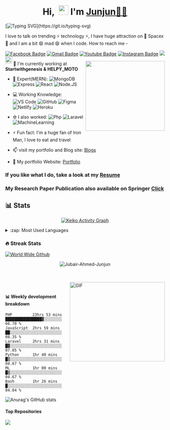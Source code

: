 <!-- [![MasterHead](https://media-exp1.licdn.com/dms/image/C5616AQHIU2Ud3lvLjA/profile-displaybackgroundimage-shrink_200_800/0/1611504817512?e=1646870400&v=beta&t=UsStMUPBJ7koCHopJ__8cb7xYoqlF_lqvxm8Z6rXDnQ)](https://Jubair-Ahmed-Junjun.github.io) -->
<h1 align="center">Hi,&nbsp;&nbsp;<img src="https://media.giphy.com/media/WUlplcMpOCEmTGBtBW/giphy.gif" width="30"> I'm <a href="https://jubairahmedjunjun.netlify.app/" target="_blank">Junjun👨‍⚖️</a></h1>

[![Typing SVG](https://readme-typing-svg.herokuapp.com?color=%2336BCF7&center=true&vCenter=true&width=600&lines=Welcome+to+My+Profile!;Over+4+years+of+programming+experience;Always+learning+new+things+;Machine+learning+enthusiast+;)](https://git.io/typing-svg)

I love to talk on trending ⚡ technology ⚡, I have huge attraction on 🔭 Spacex 🔭 and I am a bit 😄 mad 😄 when I code. How to reach me -

[![Facebook Badge](https://img.shields.io/badge/-jubair.junjun-blue?style=plastic&logo=Facebook&logoColor=white&link=https://www.facebook.com/jubair.junjun/)](https://www.facebook.com/jubair.junjun/)
[![Gmail Badge](https://img.shields.io/badge/-jubair.ahmed.junjun@gmail.com-c14438?style=plastic&logo=Gmail&logoColor=white&link=mailto:jubair.ahmed.junjun@gmail.com)](mailto:jubair.ahmed.junjun@gmail.com)
[![Youtube Badge](https://img.shields.io/badge/-JubairAhmedJunjun/-darkred?style=plastic&logo=youtube&logoColor=white&link=https://www.youtube.com/channel/UCQZ7-RwAMzh902nmjGRlOtw)](https://www.youtube.com/channel/UCQZ7-RwAMzh902nmjGRlOtw)
[![Instagram Badge](https://img.shields.io/badge/-jubair_ahmed_junjun-purple?style=plastic&logo=instagram&logoColor=white&link=https://www.instagram.com/jubair_ahmed_junjun/)](https://www.instagram.com/jubair_ahmed_junjun/)
<a href="https://www.linkedin.com/in/jubair-ahmed-junjun-4ab6a0177/">
  <img align="left" alt="jubair-ahmed-junjun's LinkedIN" width="22px" src="https://raw.githubusercontent.com/peterthehan/peterthehan/master/assets/linkedin.svg" />
</a>
![](https://visitor-badge.glitch.me/badge?page_id=Jubair-Ahmed-Junjun.Jubair-Ahmed-Junjun)

 <img align="right" width="250" height="220" src="https://i.pinimg.com/originals/47/f0/34/47f0342cec72b800463bf003eac1257e.gif">
 
 
 🏢 I'm currently working at **Startwithgenesis & HELPY_MOTO**
 
- 🚀 Expert(MERN):
  ![MongoDB](https://img.shields.io/badge/-MongoDB-8fcfd1?style=plastic&logo=MongoDB)
  ![Express](https://img.shields.io/badge/-Express-blasck?style=plastic&logo=express)
  ![React](https://img.shields.io/badge/-React-3b2e5a?style=plastic&logo=react)
  ![Node.JS](https://img.shields.io/badge/-Node.JS-black?style=plastic&logo=Node.JS)
<!--
- 🚀 Comfortable:
  ![JavaScript](https://img.shields.io/badge/-JavaScript-black?style=plastic&logo=javascript)
  ![HTML5](https://img.shields.io/badge/-HTML5-E34F26?style=plastic&logo=html5&logoColor=white)
  ![CSS3](https://img.shields.io/badge/-CSS3-1572B6?style=plastic&logo=css3)
  ![Bootstrap](https://img.shields.io/badge/-Bootstrap-563D7C?style=plastic&logo=bootstrap)
  ![TailwindCSS](https://img.shields.io/badge/-TailwindCSS-563D7C?style=plastic&logo=tailwindCSS)
  ![DaisyUI](https://img.shields.io/badge/-DaisyUI-563D7C?style=plastic&logo=DaisyUI) 
  -->
- 💻 Working Knowledge:
  ![VS Code](https://img.shields.io/badge/-VS%20Code-007ACC?style=plastic&logo=visual-studio-code)
  ![GitHub](https://img.shields.io/badge/-GitHub-181717?style=plastic&logo=github)
  ![Figma](https://img.shields.io/badge/-Figma-181717?style=plastic&logo=figma)
  ![Netlify](https://img.shields.io/badge/-Netlify-181717?style=plastic&logo=netlify)
  ![Heroku](https://img.shields.io/badge/-Heroku-181717?style=plastic&logo=heroku)
- ⚙️ I also worked: ![Php](https://img.shields.io/badge/-php-394989?style=plastic&logo=php) ![Laravel](https://img.shields.io/badge/-laravel-3f4441?style=plastic&logo=laravel) ![MachineLearning](https://img.shields.io/badge/-MachineLearning-336791?style=plastic&logo=machinelearning)
 


- ⚡️ Fun fact: I'm a huge fan of Iron Man, I love to eat and travel
- 📫 visit my portfolio and Blog site: <a href="https://jubairahmedjunjun.blogspot.com/" target="_blank">Blogs</a>
- 👨 My portfolio Website: <a href="https://jubairahmedjunjun.netlify.app/" target="_blank">Portfolio</a>

<h3>If you like what I do, take a look at my <a href="https://drive.google.com/file/d/1JW-foagXtq-tJD5DSNtWm3agUZR2ZR9k/view?usp=sharing" target="_blank">Resume</a></h3>

<h3>My Research Paper Publication also available on Springer <a href="https://link.springer.com/chapter/10.1007/978-981-16-7597-3_12" target="_blank">Click</a></h3>

<h2>📊 Stats</h2>

<p align="center">
<a href="https://github.com/ashutosh00710/github-readme-activity-graph"><img alt="Keiko Activity Graph" src="https://activity-graph.herokuapp.com/graph?username=Jubair-Ahmed-Junjun&bg_color=1F222E&color=F8D866&line=F85D7F&point=FFFFFF&hide_border=true" /></a>
</p>
<details>
  <summary>:zap: Most Used Languages</summary>
<img src="https://github-readme-stats.vercel.app/api/top-langs/?username=Jubair-Ahmed-Junjun&langs_count=10&layout=compact&theme=vue-dark" alt="" title="Most used languages" /> 
</details> 

<!-- <details>
  <summary>:zap: GitHub Stats</summary>

  <img align="left" alt="Jubair's GitHub Stats" src="https://github-readme-stats.vercel.app/api?username=Jubair-Ahmed-Junjun&show_icons=true&hide_border=true" />

</details>
 -->


<h3>🔥 Streak Stats</h3>

  [![World Wide Github](https://git-stars.com/share/embed/Jubair-Ahmed-Junjun.svg)](https://git-stars.com/user/Jubair-Ahmed-Junjun)

<p align="center">
  <img src="http://github-readme-streak-stats.herokuapp.com?user=Jubair-Ahmed-Junjun&theme=dracula" alt="Jubair-Ahmed-Junjun" />
</p>
<br />
<br />


  <img align="right" alt="GIF" src="https://github.com/abhisheknaiidu/abhisheknaiidu/blob/master/code.gif?raw=true" width="300" height="250" />
  <br>
  
#### :bar_chart: Weekly development breakdown

<!--START_SECTION:waka-->
```text
PHP         23hrs 53 mins  ████████████████▓░░░░░░░░   66.70 % 
JavaScript  2hrs 59 mins   ██░░░░░░░░░░░░░░░░░░░░░░░   08.35 % 
Laravel     2hrs 31 mins   █▓░░░░░░░░░░░░░░░░░░░░░░░   07.05 % 
Python      1hr 40 mins    █▒░░░░░░░░░░░░░░░░░░░░░░░   04.67 % 
ML          1hr 00 mins    █▒░░░░░░░░░░░░░░░░░░░░░░░   04.67 % 
Bash        1hr 26 mins    █░░░░░░░░░░░░░░░░░░░░░░░░   04.04 % 
```



<!-- | <a href="https://github.com/Jubair-Ahmed-Junjun/github-readme-stats"><img align="center" src="https://github-readme-stats.vercel.app/api?username=Jubair-Ahmed-Junjun&show_icons=true&include_all_commits=true&theme=buefy&hide_border=true" alt="Jubair-Ahmed-Junjun's github stats" /></a> | <a href="https://github.com/Jubair-Ahmed-Junjun/github-readme-stats"><img align="center" src="https://github-readme-stats.vercel.app/api/top-langs/?username=Jubair-Ahmed-Junjun&layout=compact&theme=buefy&hide_border=true" /></a> |
| ------------- | ------------- | -->


![Anurag's GitHub stats](https://github-readme-stats.vercel.app/api?username=Jubair-Ahmed-Junjun&count_private=true) 

#### Top Repositories
<a align="center" href="https://github.com/Jubair-Ahmed-Junjun/github-readme-stats">
  <img align="center" src="https://github-readme-stats.vercel.app/api/pin/?username=Jubair-Ahmed-Junjun&repo=github-readme-stats&theme=buefy" />
</a>


<br />
<br />



